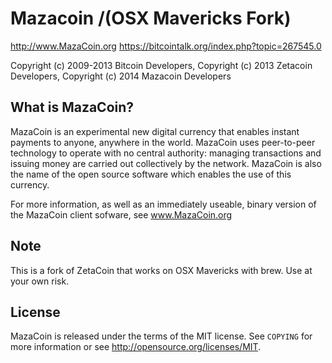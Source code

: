 Mazacoin /(OSX Mavericks Fork)
=================================

http://www.MazaCoin.org
https://bitcointalk.org/index.php?topic=267545.0

Copyright (c) 2009-2013 Bitcoin Developers,
Copyright (c) 2013 Zetacoin Developers,
Copyright (c) 2014 Mazacoin Developers

What is MazaCoin?
----------------

MazaCoin is an experimental new digital currency that enables instant payments to
anyone, anywhere in the world. MazaCoin uses peer-to-peer technology to operate
with no central authority: managing transactions and issuing money are carried
out collectively by the network. MazaCoin is also the name of the open source
software which enables the use of this currency.

For more information, as well as an immediately useable, binary version of
the MazaCoin client sofware, see www.MazaCoin.org

Note
-------

This is a fork of ZetaCoin that works on OSX Mavericks with brew. Use at your own risk.

License
-------

MazaCoin is released under the terms of the MIT license. See `COPYING` for more
information or see http://opensource.org/licenses/MIT.
